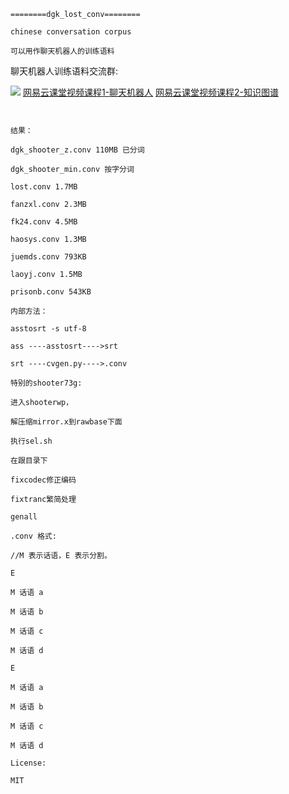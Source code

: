 ```
========dgk_lost_conv========

chinese conversation corpus

可以用作聊天机器人的训练语料

```



聊天机器人训练语料交流群:

![](qun.png)
[网易云课堂视频课程1-聊天机器人](https://study.163.com/course/introduction/1005049028.htm?utm_source=400000000173015&utm_medium=share&utm_campaign=commission&hideAppEntrance=1)   [网易云课堂视频课程2-知识图谱](https://study.163.com/course/introduction/1004964005.htm?utm_source=400000000173015&utm_medium=share&utm_campaign=commission&hideAppEntrance=1)

```


结果：

dgk_shooter_z.conv 110MB 已分词

dgk_shooter_min.conv 按字分词

lost.conv 1.7MB

fanzxl.conv 2.3MB

fk24.conv 4.5MB

haosys.conv 1.3MB

juemds.conv 793KB

laoyj.conv 1.5MB

prisonb.conv 543KB

内部方法：

asstosrt -s utf-8

ass ----asstosrt---->srt

srt ----cvgen.py---->.conv

特别的shooter73g:

进入shooterwp，

解压缩mirror.x到rawbase下面

执行sel.sh

在跟目录下

fixcodec修正编码

fixtranc繁简处理

genall

.conv 格式:

//M 表示话语，E 表示分割。

E

M 话语 a

M 话语 b

M 话语 c

M 话语 d

E

M 话语 a

M 话语 b

M 话语 c

M 话语 d

License:

MIT

```

